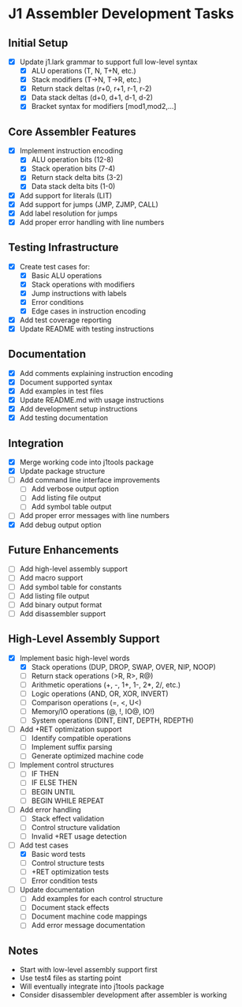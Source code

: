 # J1 Assembler Development Tasks

## Initial Setup
- [x] Update j1.lark grammar to support full low-level syntax
  - [x] ALU operations (T, N, T+N, etc.)
  - [x] Stack modifiers (T->N, T->R, etc.)
  - [x] Return stack deltas (r+0, r+1, r-1, r-2)
  - [x] Data stack deltas (d+0, d+1, d-1, d-2)
  - [x] Bracket syntax for modifiers [mod1,mod2,...]

## Core Assembler Features
- [x] Implement instruction encoding
  - [x] ALU operation bits (12-8)
  - [x] Stack operation bits (7-4)
  - [x] Return stack delta bits (3-2)
  - [x] Data stack delta bits (1-0)
- [x] Add support for literals (LIT)
- [x] Add support for jumps (JMP, ZJMP, CALL)
- [x] Add label resolution for jumps
- [x] Add proper error handling with line numbers

## Testing Infrastructure
- [x] Create test cases for:
  - [x] Basic ALU operations
  - [x] Stack operations with modifiers
  - [x] Jump instructions with labels
  - [x] Error conditions
  - [x] Edge cases in instruction encoding
- [x] Add test coverage reporting
- [x] Update README with testing instructions

## Documentation
- [x] Add comments explaining instruction encoding
- [x] Document supported syntax
- [x] Add examples in test files
- [x] Update README.md with usage instructions
- [x] Add development setup instructions
- [x] Add testing documentation

## Integration
- [x] Merge working code into j1tools package
- [x] Update package structure
- [ ] Add command line interface improvements
  - [ ] Add verbose output option
  - [ ] Add listing file output
  - [ ] Add symbol table output
- [ ] Add proper error messages with line numbers
- [x] Add debug output option

## Future Enhancements
- [ ] Add high-level assembly support
- [ ] Add macro support
- [ ] Add symbol table for constants
- [ ] Add listing file output
- [ ] Add binary output format
- [ ] Add disassembler support

## High-Level Assembly Support
- [x] Implement basic high-level words
  - [x] Stack operations (DUP, DROP, SWAP, OVER, NIP, NOOP)
  - [ ] Return stack operations (>R, R>, R@)
  - [ ] Arithmetic operations (+, -, 1+, 1-, 2*, 2/, etc.)
  - [ ] Logic operations (AND, OR, XOR, INVERT)
  - [ ] Comparison operations (=, <, U<)
  - [ ] Memory/IO operations (@, !, IO@, IO!)
  - [ ] System operations (DINT, EINT, DEPTH, RDEPTH)
- [ ] Add +RET optimization support
  - [ ] Identify compatible operations
  - [ ] Implement suffix parsing
  - [ ] Generate optimized machine code
- [ ] Implement control structures
  - [ ] IF THEN
  - [ ] IF ELSE THEN
  - [ ] BEGIN UNTIL
  - [ ] BEGIN WHILE REPEAT
- [ ] Add error handling
  - [ ] Stack effect validation
  - [ ] Control structure validation
  - [ ] Invalid +RET usage detection
- [ ] Add test cases
  - [x] Basic word tests
  - [ ] Control structure tests
  - [ ] +RET optimization tests
  - [ ] Error condition tests
- [ ] Update documentation
  - [ ] Add examples for each control structure
  - [ ] Document stack effects
  - [ ] Document machine code mappings
  - [ ] Add error message documentation

## Notes
- Start with low-level assembly support first
- Use test4 files as starting point
- Will eventually integrate into j1tools package
- Consider disassembler development after assembler is working
